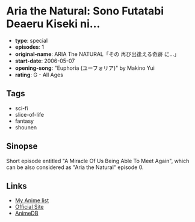 # Aria the Natural: Sono Futatabi Deaeru Kiseki ni...

-   **type**: special
-   **episodes**: 1
-   **original-name**: ARIA The NATURAL「その 再び出逢える奇跡 に…」
-   **start-date**: 2006-05-07
-   **opening-song**: "Euphoria (ユーフォリア)" by Makino Yui
-   **rating**: G - All Ages

## Tags

-   sci-fi
-   slice-of-life
-   fantasy
-   shounen

## Sinopse

Short episode entitled "A Miracle Of Us Being Able To Meet Again", which can be also considered as "Aria the Natural" episode 0.

## Links

-   [My Anime list](https://myanimelist.net/anime/5244/Aria_the_Natural__Sono_Futatabi_Deaeru_Kiseki_ni)
-   [Official Site](http://www.ariacompany.net/2nd/dvd.html)
-   [AnimeDB](http://anidb.info/perl-bin/animedb.pl?show=anime&aid=4243)
